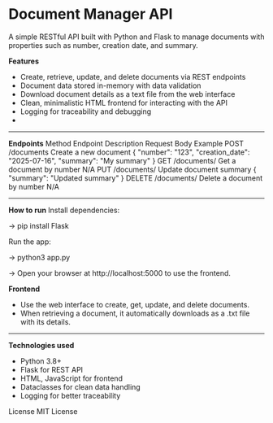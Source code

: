 # Document Manager API

A simple RESTful API built with Python and Flask to manage documents with properties such as number, creation date, and summary.

**Features**
- Create, retrieve, update, and delete documents via REST endpoints
- Document data stored in-memory with data validation
- Download document details as a text file from the web interface
- Clean, minimalistic HTML frontend for interacting with the API
- Logging for traceability and debugging
- 
---

**Endpoints**
Method	Endpoint	Description	Request Body Example
POST	/documents	Create a new document	{ "number": "123", "creation_date": "2025-07-16", "summary": "My summary" }
GET	/documents/<number>	Get a document by number	N/A
PUT	/documents/<number>	Update document summary	{ "summary": "Updated summary" }
DELETE	/documents/<number>	Delete a document by number	N/A

---

**How to run**
Install dependencies:

-> pip install Flask

Run the app:

-> python3 app.py

-> Open your browser at http://localhost:5000 to use the frontend.

**Frontend**
- Use the web interface to create, get, update, and delete documents.
- When retrieving a document, it automatically downloads as a .txt file with its details.

---

**Technologies used**
- Python 3.8+
- Flask for REST API
- HTML, JavaScript for frontend
- Dataclasses for clean data handling 
- Logging for better traceability

License
MIT License
